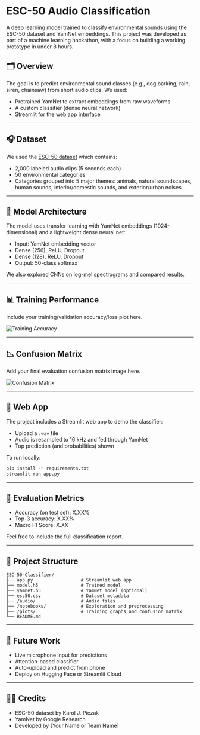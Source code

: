 
# ESC-50 Audio Classification

A deep learning model trained to classify environmental sounds using the ESC-50 dataset and YamNet embeddings. This project was developed as part of a machine learning hackathon, with a focus on building a working prototype in under 8 hours.

## 🗂️ Overview

The goal is to predict environmental sound classes (e.g., dog barking, rain, siren, chainsaw) from short audio clips. We used:

- Pretrained YamNet to extract embeddings from raw waveforms
- A custom classifier (dense neural network)
- Streamlit for the web app interface

---

## 🎧 Dataset

We used the [ESC-50 dataset](https://github.com/karoldvl/ESC-50) which contains:

- 2,000 labeled audio clips (5 seconds each)
- 50 environmental categories
- Categories grouped into 5 major themes: animals, natural soundscapes, human sounds, interior/domestic sounds, and exterior/urban noises

---

## 🧠 Model Architecture

The model uses transfer learning with YamNet embeddings (1024-dimensional) and a lightweight dense neural net:

- Input: YamNet embedding vector
- Dense (256), ReLU, Dropout
- Dense (128), ReLU, Dropout
- Output: 50-class softmax

We also explored CNNs on log-mel spectrograms and compared results.

---

## 📊 Training Performance

Include your training/validation accuracy/loss plot here.

![Training Accuracy](/path/to/training-accuracy.png)

---

## 📉 Confusion Matrix

Add your final evaluation confusion matrix image here.

![Confusion Matrix](/path/to/confusion-matrix.png)

---

## 🚀 Web App

The project includes a Streamlit web app to demo the classifier:

- Upload a `.wav` file
- Audio is resampled to 16 kHz and fed through YamNet
- Top prediction (and probabilities) shown

To run locally:

```bash
pip install -r requirements.txt
streamlit run app.py
```

---

## 🔬 Evaluation Metrics

- Accuracy (on test set): X.XX%
- Top-3 accuracy: X.XX%
- Macro F1 Score: X.XX

Feel free to include the full classification report.

---

## 📁 Project Structure

```
ESC-50-Classifier/
├── app.py                  # Streamlit web app
├── model.h5                # Trained model
├── yamnet.h5               # YamNet model (optional)
├── esc50.csv               # Dataset metadata
├── /audio/                 # Audio files
├── /notebooks/             # Exploration and preprocessing
├── /plots/                 # Training graphs and confusion matrix
└── README.md
```

---

## 📌 Future Work

- Live microphone input for predictions
- Attention-based classifier
- Auto-upload and predict from phone
- Deploy on Hugging Face or Streamlit Cloud

---

## 🙋‍♀️ Credits

- ESC-50 dataset by Karol J. Piczak
- YamNet by Google Research
- Developed by [Your Name or Team Name]
